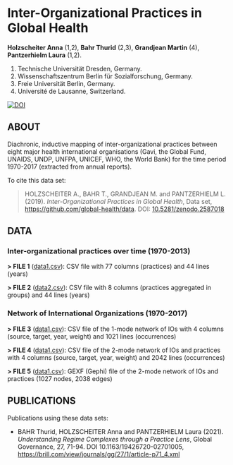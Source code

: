 # Inter-Organizational Practices in Global Health
**Holzscheiter Anna** (1,2), **Bahr Thurid** (2,3), **Grandjean Martin** (4), **Pantzerhielm Laura** (1,2).

1. Technische Universität Dresden, Germany.
2. Wissenschaftszentrum Berlin für Sozialforschung, Germany.
3. Freie Universität Berlin, Germany.
4. Université de Lausanne, Switzerland.

[![DOI](https://zenodo.org/badge/DOI/10.5281/zenodo.2587018.svg)](https://doi.org/10.5281/zenodo.2587018)

## ABOUT

Diachronic, inductive mapping of inter-organizational practices between eight major health international organisations (Gavi, the Global Fund, UNAIDS, UNDP, UNFPA, UNICEF, WHO, the World Bank) for the time period 1970-2017 (extracted from annual reports).

To cite this data set: 

> HOLZSCHEITER A., BAHR T., GRANDJEAN M. and PANTZERHIELM L. (2019). *Inter-Organizational Practices in Global Health*, Data set, https://github.com/global-health/data. DOI: [10.5281/zenodo.2587018](https://doi.org/10.5281/zenodo.2587018)

## DATA
### Inter-organizational practices over time (1970-2013)

**> FILE 1** ([data1.csv](https://github.com/global-health/data/blob/master/files/Data1.csv)): CSV file with 77 columns (practices) and 44 lines (years)

**> FILE 2** ([data2.csv](https://github.com/global-health/data/blob/master/files/Data2.csv)): CSV file with 8 columns (practices aggregated in groups) and 44 lines (years)

### Network of International Organizations (1970-2017)

**> FILE 3** ([data1.csv](https://github.com/global-health/data/blob/master/files/Data3.csv)): CSV file of the 1-mode network of IOs with 4 columns (source, target, year, weight) and 1021 lines (occurrences)

**> FILE 4** ([data1.csv](https://github.com/global-health/data/blob/master/files/Data4.csv)): CSV file of the 2-mode network of IOs and practices with 4 columns (source, target, year, weight) and 2042 lines (occurrences)

**> FILE 5** ([data1.csv](https://github.com/global-health/data/blob/master/files/Network.gexf)): GEXF (Gephi) file of the 2-mode network of IOs and practices (1027 nodes, 2038 edges)

## PUBLICATIONS

Publications using these data sets:
* BAHR Thurid, HOLZSCHEITER Anna and PANTZERHIELM Laura (2021). *Understanding Regime Complexes through a Practice Lens*, Global Governance, 27, 71-94. DOI 10.1163/19426720-02701005, https://brill.com/view/journals/gg/27/1/article-p71_4.xml
